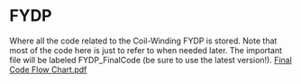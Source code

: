 # FYDP
Where all the code related to the Coil-Winding FYDP is stored.
Note that most of the code here is just to refer to when needed later.
The important file will be labeled FYDP_FinalCode (be sure to use the latest version!). 
[Final Code Flow Chart.pdf](https://github.com/waterloop/FYDP/files/9855971/Final.Code.Flow.Chart.pdf)
